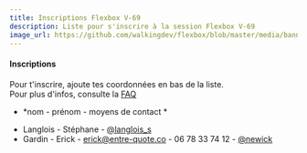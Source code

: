 ```yaml
---
title: Inscriptions Flexbox V-69
description: Liste pour s'inscrire à la session Flexbox V-69
image_url: https://github.com/walkingdev/flexbox/blob/master/media/banner-flexbox.jpg?raw=true
---
```


#### Inscriptions

Pour t'inscrire, ajoute tes coordonnées en bas de la liste.  
Pour plus d'infos, consulte la [FAQ](http://walkingdev.fr/#walkingdev/flexbox/blob/master/v69/faq.md)  

* *nom - prénom - moyens de contact *

- Langlois - Stéphane - [@langlois_s](https://twitter.com/langlois_s)  
- Gardin - Erick - erick@entre-quote.co - 06 78 33 74 12 - [@newick](https://twitter.com/newick)  
